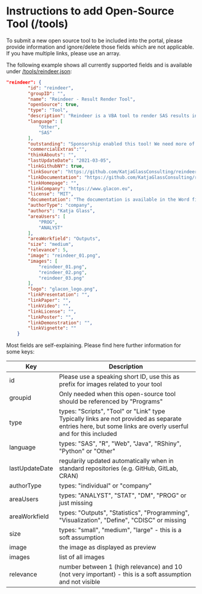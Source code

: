 # Instructions to add Open-Source Tool (/tools)

To submit a new open source tool to be included into the portal, please provide information and ignore/delete those fields which are not applicable. If you have multiple links, please use an array.

The following example shows all currently supported fields and is available under [/tools/reindeer.json](./tools/reindeer.json):

```json
"reindeer": {
        "id": "reindeer",
        "groupID": "",
        "name": "Reindeer - Result Render Tool",
        "openSource": true,
        "type": "Tool",
        "description": "Reindeer is a VBA tool to render SAS results in LISTING, RTF, TAGSETS.RTF and Figures into a Word template file. PDF can be generated as well. This easy to use and very intuitive open source tool is sponsored by ClinStat.",
        "language": [
            "Other",
            "SAS"
        ],
        "outstanding": "Sponsorship enabled this tool! We need more of this!",
        "commercialExtras":"",
        "thinkAbouts": "",
        "lastUpdateDate": "2021-03-05",
        "linkGithubNY": true,
        "linkSource": "https://github.com/KatjaGlassConsulting/reindeer",
        "linkDocumentation": "https://github.com/KatjaGlassConsulting/reindeer/blob/master/doc/Reindeer.docm",
        "linkHomepage": "",
        "linkCompany": "https://www.glacon.eu",
        "license": "MIT",
        "documentation": "The documentation is available in the Word file containing the tool itself.",
        "authorType": "company",
        "authors": "Katja Glass",
        "areaUsers": [
            "PROG",
            "ANALYST"
        ],
        "areaWorkfield": "Outputs",
        "size": "medium",
        "relevance": 5,
        "image": "reindeer_01.png",
        "images": [
            "reindeer_01.png",
            "reindeer_02.png",
            "reindeer_03.png"
        ],
        "logo": "glacon_logo.png",
        "linkPresentation": "",
        "linkPaper": "",
        "linkVideo": "",
        "linkLicense": "",
        "linkPoster": "",
        "linkDemonstration": "",
        "linkVignette": ""
    }
```

Most fields are self-explaining. Please find here further information for some keys:

Key | Description
-- | --
id | Please use a speaking short ID, use this as prefix for images related to your tool
groupid | Only needed when this open-source tool should be referenced by "Programs"
type | types: "Scripts", "Tool" or "Link" type <br/> Typically links are not provided as separate entries here, but some links are overly userful and for this included
language | types: "SAS", "R", "Web", "Java", "RShiny", "Python" or "Other"
lastUpdateDate | regularily updated automatically when in standard repositories (e.g. GitHub, GitLab, CRAN)
authorType | types: "individual" or "company"
areaUsers | types: "ANALYST", "STAT", "DM", "PROG" or just missing
areaWorkfield | types: "Outputs", "Statistics", "Programming", "Visualization", "Define", "CDISC" or missing
size | types: "small", "medium", "large" - this is a soft assumption
image | the image as displayed as preview
images | list of all images
relevance | number between 1 (high relevance) and 10 (not very important) - this is a soft assumption and not visible

